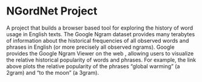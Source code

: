 # NGordNet Project
A project that builds a browser based tool for exploring the history of word usage in English texts. The Google Ngram dataset provides many terabytes of information about the historical frequencies of all observed words and phrases in English (or more precisely all observed ngrams). Google provides the Google Ngram Viewer on the web , allowing users to visualize the relative historical popularity of words and phrases. For example, the link above plots the relative popularity of the phrases “global warming” (a 2gram) and “to the moon” (a 3gram).
